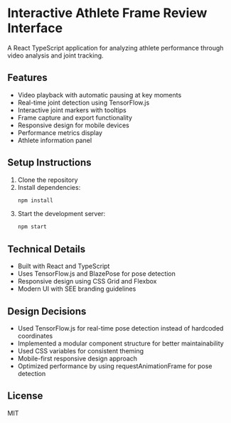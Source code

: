 # Interactive Athlete Frame Review Interface

A React TypeScript application for analyzing athlete performance through video analysis and joint tracking.

## Features

- Video playback with automatic pausing at key moments
- Real-time joint detection using TensorFlow.js
- Interactive joint markers with tooltips
- Frame capture and export functionality
- Responsive design for mobile devices
- Performance metrics display
- Athlete information panel

## Setup Instructions

1. Clone the repository
2. Install dependencies:
   ```bash
   npm install
   ```
3. Start the development server:
   ```bash
   npm start
   ```

## Technical Details

- Built with React and TypeScript
- Uses TensorFlow.js and BlazePose for pose detection
- Responsive design using CSS Grid and Flexbox
- Modern UI with SEE branding guidelines

## Design Decisions

- Used TensorFlow.js for real-time pose detection instead of hardcoded coordinates
- Implemented a modular component structure for better maintainability
- Used CSS variables for consistent theming
- Mobile-first responsive design approach
- Optimized performance by using requestAnimationFrame for pose detection

## License

MIT